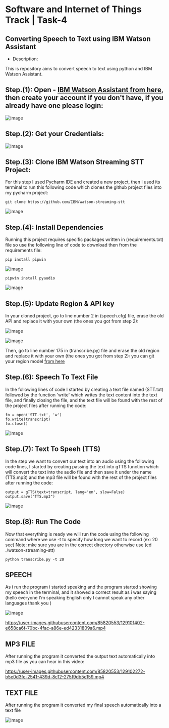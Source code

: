 # Software and Internet of Things Track | Task-4

## Converting Speech to Text using IBM Watson Assistant

- Description:

This is repository aims to convert speech to text using python and IBM Watson Assistant.


## Step.(1): Open - [IBM Watson Assistant from here](https://cloud.ibm.com/catalog), then create your account if you don't have, if you already have one please login:




![image](https://user-images.githubusercontent.com/85820553/128946628-622d6498-2d94-4632-adbd-09a770dd1d6a.png)


## Step.(2): Get your Credentials:


![image](https://user-images.githubusercontent.com/85820553/129007700-c8bcf783-a1d6-4c3e-a88a-5ac3c08d0b46.png)





## Step.(3): Clone IBM Watson Streaming STT Project:
For this step I used Pycharm IDE and created a new project, then I used its terminal to run this following code which clones the github project files into my pycharm project:

```
git clone https://github.com/IBM/watson-streaming-stt
```

![image](https://user-images.githubusercontent.com/85820553/129009483-5e0d9501-5ade-4dd1-9b49-f4fbd894d273.png)


## Step.(4): Install Dependencies
Running this project requires specific packages written in (requirements.txt) file so use the following line of code to download then from the requirements file:

```
pip install pipwin
```

![image](https://user-images.githubusercontent.com/85820553/129009418-c4eec00e-471b-4b48-946b-9ae0fa9bc624.png)



```
pipwin install pyaudio
```

![image](https://user-images.githubusercontent.com/85820553/129010048-f727b0b3-42d0-4953-98ee-ee803f9a74fd.png)




## Step.(5): Update Region & API key

In your cloned project, go to line number 2 in (speech.cfg) file, erase the old API and replace it with your own (the ones you got from step 2):

![image](https://user-images.githubusercontent.com/85820553/129014594-3cb7440c-1782-440b-a549-8d6f53bb02b6.png)



![image](https://user-images.githubusercontent.com/85820553/129014640-8c98b046-7e3a-478a-87c9-3d9118b5dc6f.png)



Then, go to line number 175 in (transcribe.py) file and erase the old region and replace it with your own (the ones you got from step 2):
you can git your region model [from here](https://cloud.ibm.com/docs/speech-to-text?topic=speech-to-text-models)



## Step.(6): Speech To Text File
In the following lines of code I started by creating a text file named (STT.txt) followed by the function 'write' which writes the text content into the text file, and finally closing the file, and the text file will be found with the rest of the project files after running the code:

```
fo = open('STT.txt', 'w')
fo.write(transcript)
fo.close()
```

![image](https://user-images.githubusercontent.com/85820553/129075753-b6483a67-af6f-4427-b445-2932ac1a2a9b.png)



## Step.(7): Text To Speeh (TTS)

In the step we want to convert our text into an audio using the following code lines, I started by creating passing the text into gTTS function which will convert the text into the audio file and then save it under the name (TTS.mp3) and the mp3 file will be found with the rest of the project files after running the code:


```
output = gTTS(text=transcript, lang='en', slow=False)
output.save("TTS.mp3")
```

![image](https://user-images.githubusercontent.com/85820553/129075753-b6483a67-af6f-4427-b445-2932ac1a2a9b.png)



## Step.(8): Run The Code
Now that everything is ready we will run the code using the following command where we use -t to specify how long we want to record (ex: 20 sec)
Note: mke sure you are in the correct directory otherwise use (cd ./watson-streaming-stt) 

```
python transcribe.py -t 20
```


## SPEECH
As i run the program i started speaking and the program started showing my speech in the terminal, and it showed a correct result as i was saying (hello everyone I'm speaking English only I cannot speak any other languages thank you )

![image](https://user-images.githubusercontent.com/85820553/129100588-0e6cf521-5b5e-4f70-9d34-dfb796604442.png)





https://user-images.githubusercontent.com/85820553/129101402-e658ca6f-70bc-4fac-a86e-ed42331809a6.mp4



## MP3 FILE
After running the program it converted the output text automatically into mp3 file as you can hear in this video:



https://user-images.githubusercontent.com/85820553/129102272-b5e0d3fe-2541-439d-8c12-275f9db5e159.mp4




## TEXT FILE
After running the program it converted my final speech automatically into a text file 

![image](https://user-images.githubusercontent.com/85820553/129101820-6467b135-57aa-4b8d-a224-46bd80eda7b5.png)


